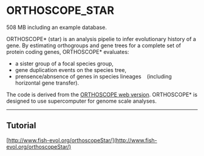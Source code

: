 # ORTHOSCOPE_STAR    

508 MB including an example database.   

ORTHOSCOPE* (star) is an analysis pipelie to infer evolutionary history of a gene. By estimating orthogroups and gene trees for a complete set of protein coding genes, ORTHOSCOPE* evaluates: 

- a sister group of a focal species group,
- gene duplication events on the species tree,
- prensence/abnsence of genes in species lineages 
  (including horizontal gene transfer).   
  
The code is derived from the [ORTHOSCOPE web version](https://github.com/jun-inoue/orthoscope). ORTHOSCOPE* is designed to use supercomputer for genome scale analyses.


---

## Tutorial
[http://www.fish-evol.org/orthoscopeStar/](http://www.fish-evol.org/orthoscopeStar/)


<br />  

